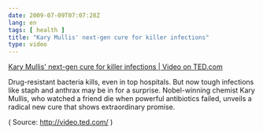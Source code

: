 ```yaml
---
date: 2009-07-09T07:07:28Z
lang: en
tags: [ health ]
title: "Kary Mullis' next-gen cure for killer infections"
type: video
---
```


[Kary Mullis' next-gen cure for killer infections | Video on TED.com](http://www.ted.com/talks/kary_mullis_next_gen_cure_for_killer_infections.html?awesm=on.ted.com_1S&utm_campaign=ted&utm_content=site-basic&utm_medium=on.ted.com-copypaste&utm_source=twitter.com)

Drug-resistant bacteria kills, even in top hospitals. But now tough
infections like staph and anthrax may be in for a surprise.
Nobel-winning chemist Kary Mullis, who watched a friend die when
powerful antibiotics failed, unveils a radical new cure that shows
extraordinary promise.

( Source: <http://video.ted.com/> )

